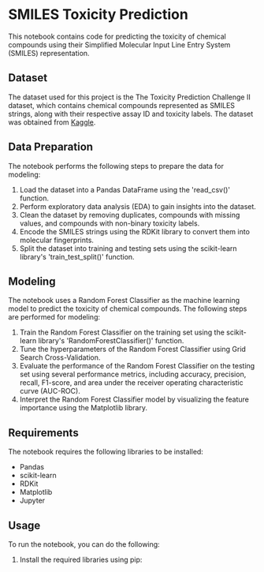 # SMILES Toxicity Prediction

This notebook contains code for predicting the toxicity of chemical compounds using their Simplified Molecular Input Line Entry System (SMILES) representation.

## Dataset

The dataset used for this project is the The Toxicity Prediction Challenge II dataset, which contains chemical compounds represented as SMILES strings, along with their respective assay ID and toxicity labels. The dataset was obtained from [Kaggle](https://www.kaggle.com/competitions/the-toxicity-prediction-challenge-ii/overview).

## Data Preparation

The notebook performs the following steps to prepare the data for modeling:

1. Load the dataset into a Pandas DataFrame using the 'read_csv()' function.
2. Perform exploratory data analysis (EDA) to gain insights into the dataset.
3. Clean the dataset by removing duplicates, compounds with missing values, and compounds with non-binary toxicity labels.
4. Encode the SMILES strings using the RDKit library to convert them into molecular fingerprints.
5. Split the dataset into training and testing sets using the scikit-learn library's 'train_test_split()' function.

## Modeling

The notebook uses a Random Forest Classifier as the machine learning model to predict the toxicity of chemical compounds. The following steps are performed for modeling:

1. Train the Random Forest Classifier on the training set using the scikit-learn library's 'RandomForestClassifier()' function.
2. Tune the hyperparameters of the Random Forest Classifier using Grid Search Cross-Validation.
3. Evaluate the performance of the Random Forest Classifier on the testing set using several performance metrics, including accuracy, precision, recall, F1-score, and area under the receiver operating characteristic curve (AUC-ROC).
4. Interpret the Random Forest Classifier model by visualizing the feature importance using the Matplotlib library.

## Requirements

The notebook requires the following libraries to be installed:

- Pandas
- scikit-learn
- RDKit
- Matplotlib
- Jupyter

## Usage

To run the notebook, you can do the following:

1. Install the required libraries using pip:
